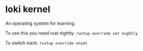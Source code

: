 # loki kernel

An operating system for learning.

To use this you need rust nightly: `rustup override set nightly`

To switch back: `rustup override unset`
